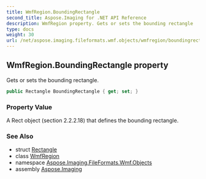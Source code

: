 ```yaml
---
title: WmfRegion.BoundingRectangle
second_title: Aspose.Imaging for .NET API Reference
description: WmfRegion property. Gets or sets the bounding rectangle
type: docs
weight: 30
url: /net/aspose.imaging.fileformats.wmf.objects/wmfregion/boundingrectangle/
---
```

## WmfRegion.BoundingRectangle property

Gets or sets the bounding rectangle.

```csharp
public Rectangle BoundingRectangle { get; set; }
```

### Property Value

A Rect object (section 2.2.2.18) that defines the bounding rectangle.

### See Also

* struct [Rectangle](../../../aspose.imaging/rectangle/)
* class [WmfRegion](../)
* namespace [Aspose.Imaging.FileFormats.Wmf.Objects](../../wmfregion/)
* assembly [Aspose.Imaging](../../../)


